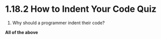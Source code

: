 # 1.18.2 How to Indent Your Code Quiz

1. Why should a programmer indent their code?

**All of the above**
